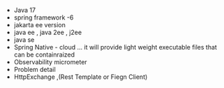 * Java 17
* spring framework -6
* jakarta ee version
* java ee , java 2ee , j2ee
* java se
* Spring Native - cloud ... it will provide light weight executable files that can be containraized
* Observability micrometer
* Problem detail
* HttpExchange ,(Rest Template or Fiegn Client)

